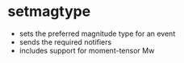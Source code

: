 setmagtype
==========

* sets the preferred magnitude type for an event
* sends the required notifiers
* includes support for moment-tensor Mw

